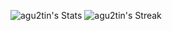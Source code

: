 ![agu2tin's Stats](https://github-readme-stats.vercel.app/api?username=agu2tin&theme=vue-dark&show_icons=true&hide_border=true&count_private=true)
![agu2tin's Streak](https://github-readme-streak-stats.herokuapp.com/?user=agu2tin&theme=vue-dark&hide_border=true)
